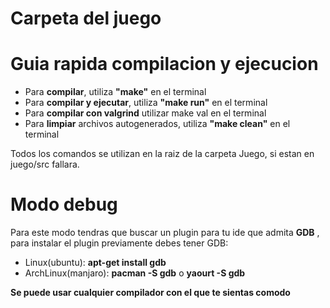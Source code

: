 # Carpeta del juego

# Guia rapida compilacion y ejecucion
- Para **compilar**, utiliza **"make"** en el terminal
- Para **compilar y ejecutar**, utiliza **"make run"** en el terminal
- Para **compilar con valgrind** utilizar make val en el terminal
- Para **limpiar** archivos autogenerados, utiliza **"make clean"** en el terminal

Todos los comandos se utilizan en la raiz de la carpeta Juego, si estan en juego/src fallara.

# Modo debug

Para este modo tendras que buscar un plugin para tu ide que admita **GDB** , para instalar el plugin previamente debes tener GDB:

- Linux(ubuntu): **apt-get install gdb**
- ArchLinux(manjaro): **pacman -S gdb** o **yaourt -S gdb**

**Se puede usar cualquier compilador con el que te sientas comodo**
